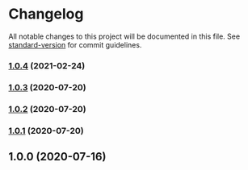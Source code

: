 # Changelog

All notable changes to this project will be documented in this file. See [standard-version](https://github.com/conventional-changelog/standard-version) for commit guidelines.

### [1.0.4](https://github.com/IhToN/verdaccio-azure-ad-login/compare/v1.0.3...v1.0.4) (2021-02-24)

### [1.0.3](https://github.com/IhToN/verdaccio-azure-ad-login/compare/v1.0.2...v1.0.3) (2020-07-20)

### [1.0.2](https://github.com/IhToN/verdaccio-azure-ad-login/compare/v1.0.1...v1.0.2) (2020-07-20)

### [1.0.1](https://github.com/IhToN/verdaccio-azure-ad-login/compare/v1.0.0...v1.0.1) (2020-07-20)

## 1.0.0 (2020-07-16)
